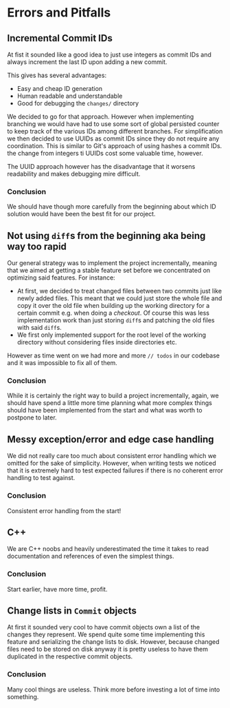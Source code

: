 # Errors and Pitfalls

## Incremental Commit IDs

At fist it sounded like a good idea to just use integers as commit IDs and always increment the last ID upon adding a new commit. 

This gives has several advantages:

- Easy and cheap ID generation
- Human readable and understandable
- Good for debugging the `changes/` directory

We decided to go for that approach. However when implementing branching we would have had to use some sort of global persisted counter to keep track of the various IDs among different branches. For simplification we then decided to use UUIDs as commit IDs since they do not require any coordination. This is similar to Git's approach of using hashes a commit IDs. the change from integers ti UUIDs cost some valuable time, however.

The UUID approach however has the disadvantage that it worsens readability and makes debugging mire difficult.

### Conclusion

 We should have though more carefully from the beginning about which ID solution would have been the best fit for our project.

## Not using `diff`s from the beginning aka being way too rapid

Our general strategy was to implement the project incrementally, meaning that we aimed at getting a stable feature set before we concentrated on optimizing said features. For instance:

 - At first, we decided to treat changed files between two commits just like newly added files. This meant that we could just store the whole file and copy it over the old file when building up the working directory for a certain commit e.g. when doing a *checkout*. Of course this was less implementation work than just storing `diff`s and patching the old files with said `diff`s.
 - We first only implemented support for the root level of the working directory without considering files inside directories etc.

However as time went on we had more and more `// todos` in our codebase and it was impossible to fix all of them.

### Conclusion

While it is certainly the right way to build a project incrementally, again, we should have spend a little more time planning what more complex things should have been implemented from the start and what was worth to postpone to later.

## Messy exception/error and edge case handling

We did not really care too much about consistent error handling which we omitted for the sake of simplicity. However, when writing tests we noticed that it is extremely hard to test expected failures if there is no coherent error handling to test against.

### Conclusion

Consistent error handling from the start!

## C++

We are C++ noobs and heavily underestimated the time it takes to read documentation and references of even the simplest things.

### Conclusion

Start earlier, have more time, profit.

## Change lists in `Commit` objects

At first it sounded very cool to have commit objects own a list of the changes they represent. We spend quite some time implementing this feature and serializing the change lists to disk. However, because changed files need to be stored on disk anyway it is pretty useless to have them duplicated in the respective commit objects.

### Conclusion

Many cool things are useless. Think more before investing a lot of time into something.